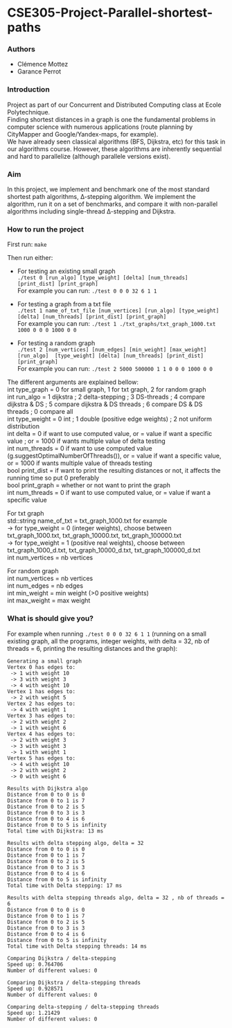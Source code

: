 # CSE305-Project-Parallel-shortest-paths

### Authors  
- Clémence Mottez
- Garance Perrot

### Introduction  
Project as part of our Concurrent and Distributed Computing class at Ecole Polytechnique.  
Finding shortest distances in a graph is one the fundamental problems in computer science with
numerous applications (route planning by CityMapper and Google/Yandex-maps, for example).  
We have already seen classical algorithms (BFS, Dijkstra, etc) for this task in our algorithms course.
However, these algorithms are inherently sequential and hard to parallelize (although parallele versions exist).

### Aim  
In this project, we implement and benchmark one of the most standard shortest path algorithms, ∆-stepping algorithm.
We implement the algorithm, run it on a set of benchmarks, and compare it with non-parallel algorithms including single-thread ∆-stepping and Dijkstra.

### How to run the project
First run: ```make```  

Then run either:   
- For testing an existing small graph  
```./test 0 [run_algo] [type_weight] [delta] [num_threads] [print_dist] [print_graph]```  
For example you can run: ```./test 0 0 0 32 6 1 1```  
  
- For testing a graph from a txt file  
```./test 1 name_of_txt_file [num_vertices] [run_algo] [type_weight] [delta] [num_threads] [print_dist] [print_graph]```  
For example you can run: ```./test 1 ./txt_graphs/txt_graph_1000.txt 1000 0 0 0 1000 0 0```  

- For testing a random graph  
```./test 2 [num_vertices] [num_edges] [min_weight] [max_weight] [run_algo]  [type_weight] [delta] [num_threads] [print_dist] [print_graph]```  
For example you can run: ```./test 2 5000 500000 1 1 0 0 0 1000 0 0```  
  
The different arguments are explained bellow:   
int type_graph = 0 for small graph, 1 for txt graph, 2 for random graph     
int run_algo = 1 dijkstra ; 2 delta-stepping ; 3 DS-threads ; 4 compare dijkstra & DS ; 5 compare dijkstra & DS threads ; 6 compare DS & DS threads ; 0 compare all    
int type_weight = 0 int ; 1 double (positive edge weights) ; 2 not uniform distribution     
int delta = 0 if want to use computed value, or = value if want a specific value ; or = 1000 if wants multiple value of delta testing   
int num_threads = 0 if want to use computed value (g.suggestOptimalNumberOfThreads()), or = value if want a specific value, or = 1000 if wants multiple value of threads testing   
bool print_dist = if want to print the resulting distances or not, it affects the running time so put 0 preferably    
bool print_graph = whether or not want to print the graph     
int num_threads = 0 if want to use computed value, or = value if want a specific value       
  
For txt graph  
std::string name_of_txt = txt_graph_1000.txt for example      
    -> for type_weight = 0 (integer weights), choose between txt_graph_1000.txt, txt_graph_10000.txt, txt_graph_100000.txt       
    -> for type_weight = 1 (positive real weights), choose between txt_graph_1000_d.txt, txt_graph_10000_d.txt, txt_graph_100000_d.txt    
int num_vertices = nb vertices    

For random graph  
int num_vertices = nb vertices  
int num_edges =  nb edges  
int min_weight = min weight (>0 positive weights)  
int max_weight = max weight  

### What is should give you?  
For example when running ```./test 0 0 0 32 6 1 1``` (running on a small existing graph, all the programs, integer weights, with delta = 32, nb of threads = 6, printing the resulting distances and the graph):  
```
Generating a small graph  
Vertex 0 has edges to:  
 -> 1 with weight 10  
 -> 3 with weight 3  
 -> 4 with weight 10  
Vertex 1 has edges to:  
 -> 2 with weight 5  
Vertex 2 has edges to:  
 -> 4 with weight 1  
Vertex 3 has edges to:  
 -> 2 with weight 2  
 -> 1 with weight 6  
Vertex 4 has edges to:  
 -> 2 with weight 3  
 -> 3 with weight 3  
 -> 1 with weight 1  
Vertex 5 has edges to:  
 -> 4 with weight 10  
 -> 2 with weight 2  
 -> 0 with weight 6  
  
Results with Dijkstra algo  
Distance from 0 to 0 is 0  
Distance from 0 to 1 is 7  
Distance from 0 to 2 is 5  
Distance from 0 to 3 is 3  
Distance from 0 to 4 is 6  
Distance from 0 to 5 is infinity  
Total time with Dijkstra: 13 ms  
   
Results with delta stepping algo, delta = 32  
Distance from 0 to 0 is 0  
Distance from 0 to 1 is 7  
Distance from 0 to 2 is 5  
Distance from 0 to 3 is 3  
Distance from 0 to 4 is 6  
Distance from 0 to 5 is infinity  
Total time with Delta stepping: 17 ms  
  
Results with delta stepping threads algo, delta = 32 , nb of threads = 6  
Distance from 0 to 0 is 0  
Distance from 0 to 1 is 7  
Distance from 0 to 2 is 5  
Distance from 0 to 3 is 3  
Distance from 0 to 4 is 6  
Distance from 0 to 5 is infinity  
Total time with Delta stepping threads: 14 ms  
  
Comparing Dijkstra / delta-stepping   
Speed up: 0.764706  
Number of different values: 0  

Comparing Dijkstra / delta-stepping threads   
Speed up: 0.928571  
Number of different values: 0  

Comparing delta-stepping / delta-stepping threads  
Speed up: 1.21429  
Number of different values: 0  
```


